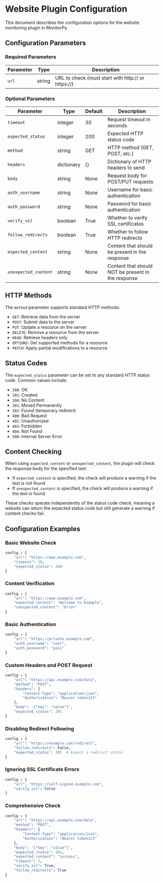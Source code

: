 # Website Plugin Configuration

This document describes the configuration options for the website monitoring plugin in MonitorPy.

## Configuration Parameters

### Required Parameters

| Parameter | Type | Description |
|-----------|------|-------------|
| `url` | string | URL to check (must start with http:// or https://) |

### Optional Parameters

| Parameter | Type | Default | Description |
|-----------|------|---------|-------------|
| `timeout` | integer | 30 | Request timeout in seconds |
| `expected_status` | integer | 200 | Expected HTTP status code |
| `method` | string | GET | HTTP method (GET, POST, etc.) |
| `headers` | dictionary | {} | Dictionary of HTTP headers to send |
| `body` | string | None | Request body for POST/PUT requests |
| `auth_username` | string | None | Username for basic authentication |
| `auth_password` | string | None | Password for basic authentication |
| `verify_ssl` | boolean | True | Whether to verify SSL certificates |
| `follow_redirects` | boolean | True | Whether to follow HTTP redirects |
| `expected_content` | string | None | Content that should be present in the response |
| `unexpected_content` | string | None | Content that should NOT be present in the response |

## HTTP Methods

The `method` parameter supports standard HTTP methods:

- `GET`: Retrieve data from the server
- `POST`: Submit data to the server
- `PUT`: Update a resource on the server
- `DELETE`: Remove a resource from the server
- `HEAD`: Retrieve headers only
- `OPTIONS`: Get supported methods for a resource
- `PATCH`: Apply partial modifications to a resource

## Status Codes

The `expected_status` parameter can be set to any standard HTTP status code. Common values include:

- `200`: OK
- `201`: Created
- `204`: No Content
- `301`: Moved Permanently
- `302`: Found (temporary redirect)
- `400`: Bad Request
- `401`: Unauthorized
- `403`: Forbidden
- `404`: Not Found
- `500`: Internal Server Error

## Content Checking

When using `expected_content` or `unexpected_content`, the plugin will check the response body for the specified text:

- If `expected_content` is specified, the check will produce a warning if the text is not found
- If `unexpected_content` is specified, the check will produce a warning if the text is found

These checks operate independently of the status code check, meaning a website can return the expected status code but still generate a warning if content checks fail.

## Configuration Examples

### Basic Website Check

```python
config = {
    "url": "https://www.example.com",
    "timeout": 10,
    "expected_status": 200
}
```

### Content Verification

```python
config = {
    "url": "https://www.example.com",
    "expected_content": "Welcome to Example",
    "unexpected_content": "Error"
}
```

### Basic Authentication

```python
config = {
    "url": "https://private.example.com",
    "auth_username": "user",
    "auth_password": "pass"
}
```

### Custom Headers and POST Request

```python
config = {
    "url": "https://api.example.com/data",
    "method": "POST",
    "headers": {
        "Content-Type": "application/json",
        "Authorization": "Bearer token123"
    },
    "body": '{"key": "value"}',
    "expected_status": 201
}
```

### Disabling Redirect Following

```python
config = {
    "url": "https://example.com/redirect",
    "follow_redirects": False,
    "expected_status": 302  # Expect a redirect status
}
```

### Ignoring SSL Certificate Errors

```python
config = {
    "url": "https://self-signed.example.com",
    "verify_ssl": False
}
```

### Comprehensive Check

```python
config = {
    "url": "https://api.example.com/data",
    "method": "POST",
    "headers": {
        "Content-Type": "application/json",
        "Authorization": "Bearer token123"
    },
    "body": '{"key": "value"}',
    "expected_status": 201,
    "expected_content": "success",
    "timeout": 5,
    "verify_ssl": True,
    "follow_redirects": True
}
```